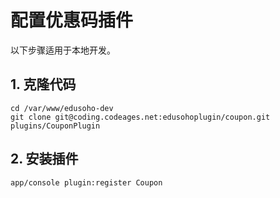 # 配置优惠码插件

以下步骤适用于本地开发。

## 1. 克隆代码

    cd /var/www/edusoho-dev
    git clone git@coding.codeages.net:edusohoplugin/coupon.git plugins/CouponPlugin

## 2. 安装插件

    app/console plugin:register Coupon
